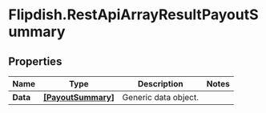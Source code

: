 # Flipdish.RestApiArrayResultPayoutSummary

## Properties

Name | Type | Description | Notes
------------ | ------------- | ------------- | -------------
**Data** | [**[PayoutSummary]**](PayoutSummary.md) | Generic data object. | 


